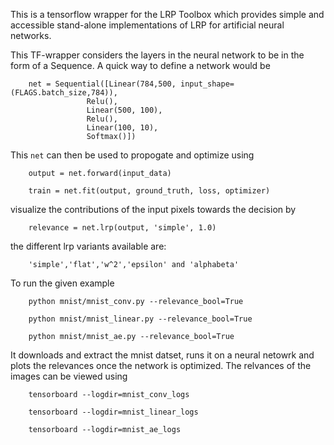 This is a tensorflow wrapper for the LRP Toolbox which provides simple and accessible stand-alone implementations of LRP for artificial neural networks.

This TF-wrapper considers the layers in the neural network to be in the form of a Sequence. A quick way to define a network would be

        net = Sequential([Linear(784,500, input_shape=(FLAGS.batch_size,784)), 
                     Relu(),
                     Linear(500, 100), 
                     Relu(),
                     Linear(100, 10), 
                     Softmax()]) 

This `net` can then be used to propogate and optimize using

        output = net.forward(input_data)
        
        train = net.fit(output, ground_truth, loss, optimizer)

     
visualize the contributions of the input pixels towards the decision by

        relevance = net.lrp(output, 'simple', 1.0)

the different lrp variants available are:

        'simple','flat','w^2','epsilon' and 'alphabeta' 

To run the given example 

          
        python mnist/mnist_conv.py --relevance_bool=True 
   
        python mnist/mnist_linear.py --relevance_bool=True
   
        python mnist/mnist_ae.py --relevance_bool=True
   

It downloads and extract the mnist datset, runs it on a neural netowrk and plots the relevances once the network is optimized. The relvances of the images can be viewed using

   
        tensorboard --logdir=mnist_conv_logs
        
        tensorboard --logdir=mnist_linear_logs
   
        tensorboard --logdir=mnist_ae_logs



   
